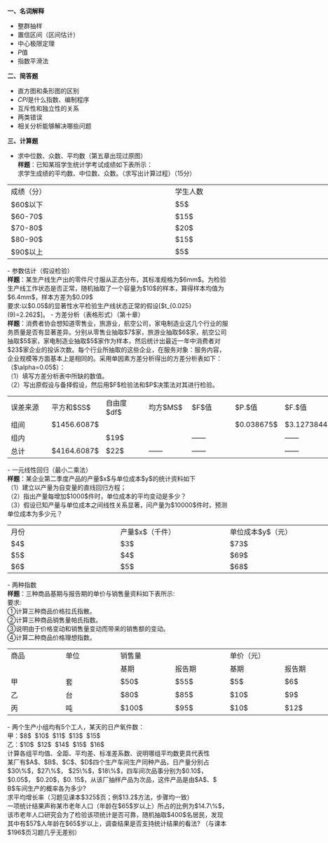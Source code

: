 <strong>一、名词解释</strong>
 

 -  整群抽样 
-  置信区间（区间估计） 
-  中心极限定理 
-  $P$值 
-  指数平滑法 


 <strong>二、简答题</strong>
 

 -  直方图和条形图的区别 
-  $CPI$是什么指数、编制程序 
-  互斥性和独立性的关系 
-  两类错误 
-  相关分析能够解决哪些问题 


 <strong>三、计算题</strong>
 

 -  求中位数、众数、平均数（第五章出现过原图）<br /><strong>样题</strong>：已知某班学生统计学考试成绩如下表所示： <br />求学生成绩的平均数、中位数、众数。（求写出计算过程）（$15$分） 
<table data-lake-id="58a5d417" id="58a5d417" margin="true" class="lake-table" style="width: 750px"><colgroup><col width="375"><col width="375"></colgroup><tbody><tr data-lake-id="u9d795191" id="u9d795191"><td data-lake-id="uf74ef3fd" id="uf74ef3fd">成绩（分）
 </td><td data-lake-id="u50fb3b44" id="u50fb3b44">学生人数
 </td></tr><tr data-lake-id="u1cdf1d45" id="u1cdf1d45"><td data-lake-id="u69ec4ddc" id="u69ec4ddc">$60$以下
 </td><td data-lake-id="u655710e5" id="u655710e5">$5$
 </td></tr><tr data-lake-id="ue60fa9a8" id="ue60fa9a8"><td data-lake-id="u900ffef1" id="u900ffef1">$60-70$
 </td><td data-lake-id="u9933fef2" id="u9933fef2">$15$
 </td></tr><tr data-lake-id="u582dba84" id="u582dba84"><td data-lake-id="u91aca01a" id="u91aca01a">$70-80$
 </td><td data-lake-id="u8cb2fc81" id="u8cb2fc81">$20$
 </td></tr><tr data-lake-id="uf2292567" id="uf2292567"><td data-lake-id="u36184be4" id="u36184be4">$80-90$
 </td><td data-lake-id="u231cdec0" id="u231cdec0">$15$
 </td></tr><tr data-lake-id="u7f1d98c8" id="u7f1d98c8"><td data-lake-id="u8a7ab4cc" id="u8a7ab4cc">$90$以上
 </td><td data-lake-id="u9b2da7bf" id="u9b2da7bf">$5$
 </td></tr></tbody></table>-  参数估计（假设检验）<br /><strong>样题</strong>：某生产线生产出的零件尺寸服从正态分布，其标准规格为$6mm$。为检验生产线工作状态是否正常，随机抽取了一个容量为$10$的样本，算得样本均值为$6.4mm$，样本方差为$0.09$<br />要求:以$0.05$的显著性水平检验生产线状态正常的假设[$t_{0.025}(9)=2.262$]。 
-  方差分析（表格形式）（第十章）<br /><strong>样题</strong>：消费者协会想知道零售业，旅游业，航空公司，家电制造业这几个行业的服务质量是否有显著差异。分别从零售业抽取$7$家，旅游业抽取$6$家，航空公司抽取$5$家，家电制造业抽取$5$家作为样本，然后统计出最近一年中消费者对$23$家企业的投诉次数。每个行业所抽取的这些企业，在服务对象：服务内容，企业规模等方面基本上是相同的。采用单因素方差分析得出的方差分析表如下：（$\alpha=0.05$）： <br />（1）填写方差分析表中所缺的数值。<br />（2）写出原假设与备择假设，然后用$F$检验法和$P$决策法对其进行检验。 
<table data-lake-id="4d4dd885" id="4d4dd885" margin="true" class="lake-table" style="width: 749px"><colgroup><col width="107"><col width="107"><col width="107"><col width="107"><col width="107"><col width="107"><col width="107"></colgroup><tbody><tr data-lake-id="ucc276f42" id="ucc276f42"><td data-lake-id="u9c969512" id="u9c969512">误差来源
 </td><td data-lake-id="u11e105d0" id="u11e105d0">平方和$SS$
 </td><td data-lake-id="uca64f482" id="uca64f482">自由度$df$
 </td><td data-lake-id="u7ed396be" id="u7ed396be">均方$MS$
 </td><td data-lake-id="u8baee77b" id="u8baee77b">$F$值
 </td><td data-lake-id="u6c9fb9cd" id="u6c9fb9cd">$P.$值
 </td><td data-lake-id="u092a3cde" id="u092a3cde">$F.$值
 </td></tr><tr data-lake-id="u02854f43" id="u02854f43"><td data-lake-id="ucd45c315" id="ucd45c315">组间
 </td><td data-lake-id="u257d1dff" id="u257d1dff">$1456.6087$
 </td><td data-lake-id="u4132e180" id="u4132e180"></td><td data-lake-id="u55702e2f" id="u55702e2f"></td><td data-lake-id="ue124b1eb" id="ue124b1eb"></td><td data-lake-id="u245a50bc" id="u245a50bc">$0.038675$
 </td><td data-lake-id="udf9a5cd0" id="udf9a5cd0">$3.1273844$
 </td></tr><tr data-lake-id="ufe7346df" id="ufe7346df"><td data-lake-id="u156a1e7c" id="u156a1e7c">组内
 </td><td data-lake-id="u49b290b0" id="u49b290b0"></td><td data-lake-id="ud3c66a4c" id="ud3c66a4c">$19$
 </td><td data-lake-id="ue3281b96" id="ue3281b96"></td><td data-lake-id="u88c4214b" id="u88c4214b">——
 </td><td data-lake-id="u109cf53e" id="u109cf53e"></td><td data-lake-id="u9aaa9d81" id="u9aaa9d81">——
 </td></tr><tr data-lake-id="ufa6771f6" id="ufa6771f6"><td data-lake-id="u6f0823e5" id="u6f0823e5">总计
 </td><td data-lake-id="ueae20a4a" id="ueae20a4a">$4164.6087$
 </td><td data-lake-id="u8354e9e5" id="u8354e9e5">$22$
 </td><td data-lake-id="ue91ef41b" id="ue91ef41b">——
 </td><td data-lake-id="uc8921e79" id="uc8921e79">——
 </td><td data-lake-id="u10906046" id="u10906046"></td><td data-lake-id="ub4a84e15" id="ub4a84e15">——
 </td></tr></tbody></table>-  一元线性回归（最小二乘法）<br /><strong>样题</strong>：某企业第二季度产品的产量$x$与单位成本$y$的统计资料如下 <br />（1）建立以产量为自变量的直线回归方程；<br />（2）指出产量每增加$1000$件时，单位成本的平均变动是多少？<br />（3）假设已知产量与单位成本之间线性关系显著，问产量为$10000$件时，预测单位成本为多少元？ 
<table data-lake-id="f0df51a2" id="f0df51a2" margin="true" class="lake-table" style="width: 750px"><colgroup><col width="250"><col width="250"><col width="250"></colgroup><tbody><tr data-lake-id="udb98de00" id="udb98de00"><td data-lake-id="uaa620890" id="uaa620890">月份
 </td><td data-lake-id="u074e4706" id="u074e4706">产量$x$（千件）
 </td><td data-lake-id="u9a71c43e" id="u9a71c43e">单位成本$y$（元）
 </td></tr><tr data-lake-id="udf175a0a" id="udf175a0a"><td data-lake-id="u9a858698" id="u9a858698">$4$
 </td><td data-lake-id="u5aea59e2" id="u5aea59e2">$3$
 </td><td data-lake-id="u0dff9f53" id="u0dff9f53">$73$
 </td></tr><tr data-lake-id="ubdb390ce" id="ubdb390ce"><td data-lake-id="u21027858" id="u21027858">$5$
 </td><td data-lake-id="ud8ec90e7" id="ud8ec90e7">$4$
 </td><td data-lake-id="u6c4eebde" id="u6c4eebde">$69$
 </td></tr><tr data-lake-id="u536a24e4" id="u536a24e4"><td data-lake-id="ub9546603" id="ub9546603">$6$
 </td><td data-lake-id="u665064bf" id="u665064bf">$5$
 </td><td data-lake-id="ud3352203" id="ud3352203">$68$
 </td></tr></tbody></table>-  两种指数<br /><strong>样题</strong>：三种商品基期与报告期的单价与销售量资料如下表所示: <br />要求:<br />①计算三种商品价格拉氏指散。<br />②计算三种商品销售量帕氏指数。<br />③说明由于价格变动和销售量变动而带来的销售额的变动。<br />④计算二种商品价格理想指数。 
<table data-lake-id="28913755" id="28913755" margin="true" class="lake-table" style="width: 750px"><colgroup><col width="125"><col width="125"><col width="125"><col width="125"><col width="125"><col width="125"></colgroup><tbody><tr data-lake-id="ueb96510c" id="ueb96510c"><td data-lake-id="uf5e22916" id="uf5e22916">商品
 </td><td data-lake-id="u20e14004" id="u20e14004">单位
 </td><td data-lake-id="uc20cccee" id="uc20cccee">销售量
 </td><td data-lake-id="ud336fbe1" id="ud336fbe1"></td><td data-lake-id="u1d2357e9" id="u1d2357e9">单价（元）
 </td><td data-lake-id="u309a83ea" id="u309a83ea"></td></tr><tr data-lake-id="u4dc0c37b" id="u4dc0c37b"><td data-lake-id="u1987ab48" id="u1987ab48"></td><td data-lake-id="u57007f5a" id="u57007f5a"></td><td data-lake-id="u3d062479" id="u3d062479">基期
 </td><td data-lake-id="ua38b248c" id="ua38b248c">报告期
 </td><td data-lake-id="u151040bf" id="u151040bf">基期
 </td><td data-lake-id="u8d9b035b" id="u8d9b035b">报告期
 </td></tr><tr data-lake-id="u88a397a7" id="u88a397a7"><td data-lake-id="ubcb54c46" id="ubcb54c46">甲
 </td><td data-lake-id="u0190734a" id="u0190734a">套
 </td><td data-lake-id="u4ffd203b" id="u4ffd203b">$50$
 </td><td data-lake-id="u4fa96383" id="u4fa96383">$55$
 </td><td data-lake-id="u5b36ada4" id="u5b36ada4">$5$
 </td><td data-lake-id="u8e634e9c" id="u8e634e9c">$6$
 </td></tr><tr data-lake-id="ub6cf6a94" id="ub6cf6a94"><td data-lake-id="ub7516ac6" id="ub7516ac6">乙
 </td><td data-lake-id="u66d092bc" id="u66d092bc">台
 </td><td data-lake-id="uccee7869" id="uccee7869">$80$
 </td><td data-lake-id="ubdccbb90" id="ubdccbb90">$85$
 </td><td data-lake-id="ucda6de45" id="ucda6de45">$10$
 </td><td data-lake-id="u26b09d47" id="u26b09d47">$9$
 </td></tr><tr data-lake-id="u818f7bb3" id="u818f7bb3"><td data-lake-id="ufe642aed" id="ufe642aed">丙
 </td><td data-lake-id="u1f1b0c55" id="u1f1b0c55">吨
 </td><td data-lake-id="u3c9a0688" id="u3c9a0688">$100$
 </td><td data-lake-id="ufbbbcf69" id="ufbbbcf69">$95$
 </td><td data-lake-id="ucb1fb888" id="ucb1fb888">$10$
 </td><td data-lake-id="u57b4a2a1" id="u57b4a2a1">$12$
 </td></tr></tbody></table>-  两个生产小组均有5个工人，某天的日产氧件数：<br />甲：$8$  $10$  $11$  $13$  $15$<br />乙：$10$  $12$  $14$  $15$  $16$<br />计算各组平均值、全距、平均差、标准差系数、说明哪组平均数更具代表性<br />某厂有$A$、$B$、$C$、$D$四个生产车间生产同种产品，日产量分别占$30\%$，$27\%$， $25\%$，$18\%$，四车间次品事分别为$0.10$，$0.05$， $0.20$，$0. 15$，从该厂抽样产品为次品，这件产品是由$A$、$ B$车间生产的概率各为多少?<br />求平均增长率（习题见课本$325$页；例$13.2$方法，步骤均一致）<br />一项统计结果声称某市老年人口（年龄在$65$岁以上）所占的比例为$14.7\%$，该市老年人口研究会为了检验该项统计是否可靠，随机抽取$400$名居民，发现其中有$57$人年龄在$65$岁以上，调查结果是否支持统计结果的看法? （与课本$196$页习题几乎无差别） 
